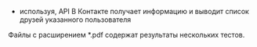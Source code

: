    * используя, API В Контакте получает информацию и выводит список друзей указанного пользователя

  Файлы с расширением *.pdf содержат результаты нескольких тестов.
